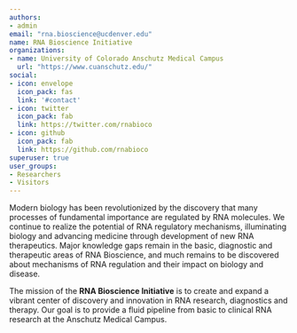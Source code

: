 ```yaml
---
authors:
- admin
email: "rna.bioscience@ucdenver.edu"
name: RNA Bioscience Initiative
organizations:
- name: University of Colorado Anschutz Medical Campus
  url: "https://www.cuanschutz.edu/"
social:
- icon: envelope
  icon_pack: fas
  link: '#contact'
- icon: twitter
  icon_pack: fab
  link: https://twitter.com/rnabioco
- icon: github
  icon_pack: fab
  link: https://github.com/rnabioco
superuser: true
user_groups:
- Researchers
- Visitors
---
```


Modern biology has been revolutionized by the discovery that many processes of
fundamental importance are regulated by RNA molecules. We continue to realize
the potential of RNA regulatory mechanisms, illuminating biology and advancing
medicine through development of new RNA therapeutics. Major knowledge gaps
remain in the basic, diagnostic and therapeutic areas of RNA Bioscience, and
much remains to be discovered about mechanisms of RNA regulation and their
impact on biology and disease.

The mission of the **RNA Bioscience Initiative** is to create and expand a vibrant
center of discovery and innovation in RNA research, diagnostics and therapy. Our
goal is to provide a fluid pipeline from basic to clinical RNA research at the
Anschutz Medical Campus.

